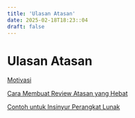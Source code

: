 ```yaml
---
title: 'Ulasan Atasan'
date: 2025-02-18T18:23::04
draft: false
---
```


# Ulasan Atasan

[Motivasi](Ulasan%20Atasan%204715ed25759a48ecbcfaa23290879dce/Motivasi%20c9c89f02c6254d4280769643fa2f808c.md)

[Cara Membuat Review Atasan yang Hebat](Ulasan%20Atasan%204715ed25759a48ecbcfaa23290879dce/Cara%20Membuat%20Review%20Atasan%20yang%20Hebat%2031eb429c875b4d9da15e5cc963fecdc8.md)

[Contoh untuk Insinyur Perangkat Lunak](Ulasan%20Atasan%204715ed25759a48ecbcfaa23290879dce/Contoh%20untuk%20Insinyur%20Perangkat%20Lunak%20fe605183235d4984ad04d3c567f580c2.md)
